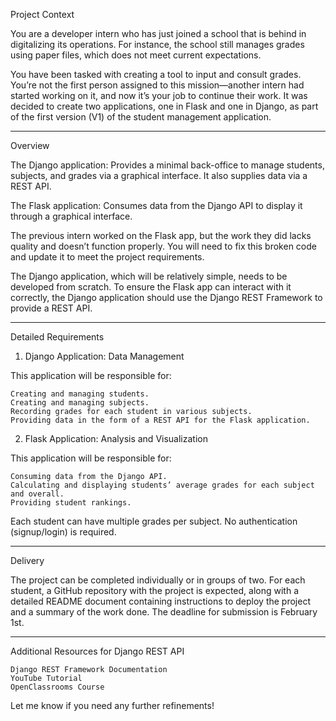 Project Context

You are a developer intern who has just joined a school that is behind in digitalizing its operations. For instance, the school still manages grades using paper files, which does not meet current expectations.

You have been tasked with creating a tool to input and consult grades.
You’re not the first person assigned to this mission—another intern had started working on it, and now it’s your job to continue their work. It was decided to create two applications, one in Flask and one in Django, as part of the first version (V1) of the student management application.

---------
Overview

The Django application: Provides a minimal back-office to manage students, subjects, and grades via a graphical interface. It also supplies data via a REST API.

The Flask application: Consumes data from the Django API to display it through a graphical interface.

The previous intern worked on the Flask app, but the work they did lacks quality and doesn’t function properly. You will need to fix this broken code and update it to meet the project requirements.

The Django application, which will be relatively simple, needs to be developed from scratch. To ensure the Flask app can interact with it correctly, the Django application should use the Django REST Framework to provide a REST API.

---------
Detailed Requirements

1. Django Application: Data Management

This application will be responsible for:

    Creating and managing students.
    Creating and managing subjects.
    Recording grades for each student in various subjects.
    Providing data in the form of a REST API for the Flask application.

2. Flask Application: Analysis and Visualization

This application will be responsible for:

    Consuming data from the Django API.
    Calculating and displaying students’ average grades for each subject and overall.
    Providing student rankings.

Each student can have multiple grades per subject.
No authentication (signup/login) is required.



---------
Delivery

The project can be completed individually or in groups of two.
For each student, a GitHub repository with the project is expected, along with a detailed README document containing instructions to deploy the project and a summary of the work done.
The deadline for submission is February 1st.



---------
Additional Resources for Django REST API

    Django REST Framework Documentation
    YouTube Tutorial
    OpenClassrooms Course

Let me know if you need any further refinements!
